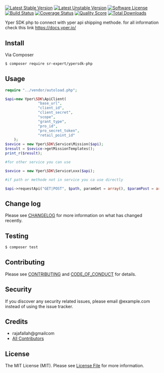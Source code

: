 # 
[![Latest Stable Version](https://poser.pugx.org/sr-expert/ypersdk-php/v/)](//packagist.org/packages/sr-expert/ypersdk-php)
[![Latest Unstable Version](https://poser.pugx.org/sr-expert/ypersdk-php/v/unstable)](//packagist.org/packages/sr-expert/ypersdk-php)
[![Software License][ico-license]](LICENSE.md)
[![Build Status][ico-travis]](https://travis-ci.com/github/sr-expert/ypersdk-php)
[![Coverage Status](https://scrutinizer-ci.com/g/sr-expert/ypersdk-php/badges/code-intelligence.svg?b=master)](https://scrutinizer-ci.com/g/sr-expert/ypersdk-php/badges/code-intelligence.svg?b=master)
[![Quality Score](https://scrutinizer-ci.com/g/sr-expert/ypersdk-php/badges/quality-score.png?b=master)](https://scrutinizer-ci.com/g/sr-expert/ypersdk-php/badges/quality-score.png?b=master)
[![Total Downloads](https://poser.pugx.org/sr-expert/ypersdk-php/downloads)](//packagist.org/packages/sr-expert/ypersdk-php)

Yper SDK php to connect with yper api shipping methode.
for all information check this link
https://docs.yper.io/


## Install

Via Composer

``` bash
$ composer require sr-expert/ypersdk-php
```

## Usage

``` php
require "../vendor/autoload.php";

$api=new Yper\SDK\ApiClient(
               "base_url",
               "client_id",
               "client_secret",
               "scope",
               "grant_type",
               "pro_id",
               "pro_secret_token",
               "retail_point_id"
    );
$sevice = new Yper\SDK\Service\Mission($api);
$result = $sevice->getMissionTemplates();
print_r($result);

#for other service you can use 

$sevice = new Yper\SDK\Service\xxx($api);

#if path or methode not in service you ca use directly 

$api->requestApi("GET|POST", $path, paramGet = array(), $paramPost = array());

```

## Change log

Please see [CHANGELOG](CHANGELOG.md) for more information on what has changed recently.

## Testing

``` bash
$ composer test
```

## Contributing

Please see [CONTRIBUTING](CONTRIBUTING.md) and [CODE_OF_CONDUCT](CODE_OF_CONDUCT.md) for details.

## Security

If you discover any security related issues, please email @example.com instead of using the issue tracker.

## Credits

- rajafallah@gmailcom 
- [All Contributors][link-contributors]

## License

The MIT License (MIT). Please see [License File](LICENSE.md) for more information.

[ico-version]: https://poser.pugx.org/sr-expert/ypersdk-php/v/
[ico-license]: https://img.shields.io/badge/license-MIT-brightgreen.svg?style=flat-square
[ico-travis]: https://travis-ci.com/sr-expert/ypersdk-php.svg?branch=master
[ico-scrutinizer]: https://img.shields.io/scrutinizer/coverage/g/sr-expert/.svg?style=flat-square
[ico-code-quality]: https://img.shields.io/scrutinizer/g/sr-expert/.svg?style=flat-square
[ico-downloads]: https://poser.pugx.org/sr-expert/ypersdk-php/downloads

[link-packagist]: https://packagist.org/packages/sr-expert/ypersdk-php
[link-travis]: https://travis-ci.com/github/sr-expert/ypersdk-php
[link-scrutinizer]: https://scrutinizer-ci.com/g/sr-expert//code-structure
[link-code-quality]: https://scrutinizer-ci.com/g/sr-expert/
[link-downloads]: https://packagist.org/packages/sr-expert/
[link-author]: https://github.com/
[link-contributors]: ../../contributors
